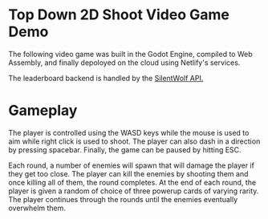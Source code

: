 # Top Down 2D Shoot Video Game Demo
The following video game was built in the Godot Engine, compiled to Web Assembly, and finally depoloyed on the cloud using Netlify's services. 

The leaderboard backend is handled by the [SilentWolf API.](https://silentwolf.com/)

# Gameplay
The player is controlled using the WASD keys while the mouse is used to aim while right click is used to shoot. The player can also dash in a direction by pressing spacebar. Finally, the game can be paused by hitting ESC. 

Each round, a number of enemies will spawn that will damage the player if they get too close. The player can kill the enemies by shooting them and once killing all of them, the round completes. At the end of each round, the player is given a random of choice of three powerup cards of varying rarity. The player continues through the rounds until the enemies eventually overwhelm them. 
